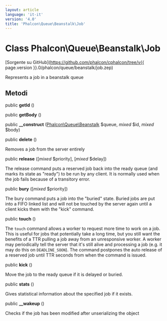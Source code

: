 ```yaml
---
layout: article
language: 'it-it'
version: '4.0'
title: 'Phalcon\Queue\Beanstalk\Job'
---
```

# Class **Phalcon\Queue\Beanstalk\Job**

[Sorgente su GitHub](https://github.com/phalcon/cphalcon/tree/v{{ page.version }}.0/phalcon/queue/beanstalk/job.zep)

Represents a job in a beanstalk queue

## Metodi

public **getId** ()

public **getBody** ()

public **__construct** ([Phalcon\Queue\Beanstalk](Phalcon_Queue_Beanstalk) $queue, *mixed* $id, *mixed* $body)

public **delete** ()

Removes a job from the server entirely

public **release** ([*mixed* $priority], [*mixed* $delay])

The release command puts a reserved job back into the ready queue (and marks its state as "ready") to be run by any client. It is normally used when the job fails because of a transitory error.

public **bury** ([*mixed* $priority])

The bury command puts a job into the "buried" state. Buried jobs are put into a FIFO linked list and will not be touched by the server again until a client kicks them with the "kick" command.

public **touch** ()

The `touch` command allows a worker to request more time to work on a job. This is useful for jobs that potentially take a long time, but you still want the benefits of a TTR pulling a job away from an unresponsive worker. A worker may periodically tell the server that it's still alive and processing a job (e.g. it may do this on `DEADLINE_SOON`). The command postpones the auto release of a reserved job until TTR seconds from when the command is issued.

public **kick** ()

Move the job to the ready queue if it is delayed or buried.

public **stats** ()

Gives statistical information about the specified job if it exists.

public **__wakeup** ()

Checks if the job has been modified after unserializing the object
